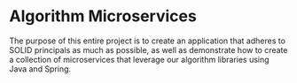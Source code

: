 # Algorithm Microservices

The purpose of this entire project is to create an application that adheres to SOLID principals as 
much as possible, as well as demonstrate how to create a collection of microservices that leverage 
our algorithm libraries using Java and Spring.

